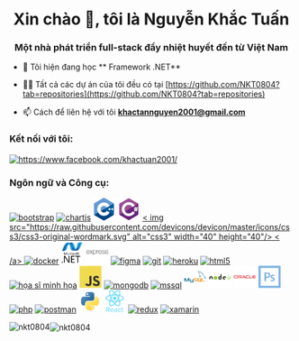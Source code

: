 <h1 align="center">Xin chào 👋, tôi là Nguyễn Khắc Tuấn</h1>
<h3 align="center">Một nhà phát triển full-stack đầy nhiệt huyết đến từ Việt Nam</h3>

- 🌱 Tôi hiện đang học ** Framework .NET**

- 👨‍💻 Tất cả các dự án của tôi đều có tại [https://github.com/NKT0804?tab=repositories](https://github.com/NKT0804?tab=repositories)

- 📫 Cách để liên hệ với tôi **khactannguyen2001@gmail.com**

<h3 align="left">Kết nối với tôi:</h3>
<p align="left">
<a href="https://fb.com/https: //www.facebook.com/khactuan2001/" target="blank"><img align="center" src="https://raw.githubusercontent.com/rahuldkjain/github-profile-readme-generator/master/src /hình ảnh/biểu tượng/Xã hội/facebook.svg"alt="https://www.facebook.com/khactuan2001/" height="30" width="40" /></a>
</p>

<h3 align="left">Ngôn ngữ và Công cụ:</h3>
<p align="left"><a href="https://getbootstrap.com" target="_blank" rel="noreferrer"> <img src="https://raw.githubusercontent.com/devicons/devicon /master/icons/bootstrap/bootstrap-plain-wordmark.svg" alt="bootstrap" width="40" height="40"/></a> <a href="https://www.chartjs.org " target="_blank" rel="noreferrer"> <img src="https://www.chartjs.org/media/logo-title.svg" alt="chartjs" width="40" height="40" /></a> <a href="https://www.w3schools.com/cpp/" target="_blank" rel="noreferrer"> <img src="https://raw.githubusercontent.com/devicons/devicon/master/icons/cplusplus/cplusplus-original.svg" alt="cplusplus" width="40" height="40"/></a> <a href="https://www. w3schools.com/cs/" target="_blank" rel="noreferrer"> <img src="https://raw.githubusercontent.com/devicons/devicon/master/icons/csharp/csharp-original.svg" alt ="csharp" width="40" height="40"/></a> <a href="https://www.w3schools.com/css/" target="_blank" rel="noreferrer">< img src="https://raw.githubusercontent.com/devicons/devicon/master/icons/css3/css3-original-wordmark.svg" alt="css3" width="40" height="40"/> < /a><a href="https://www.docker.com/" target="_blank" rel="noreferrer"> <img src="https://raw.githubusercontent.com/devicons/devicon/master/icons/ docker/docker-original-wordmark.svg" alt="docker" width="40" height="40"/></a> <a href="https://dotnet.microsoft.com/" target=" _blank" rel="noreferrer"> <img src="https://raw.githubusercontent.com/devicons/devicon/master/icons/dot-net/dot-net-original-wordmark.svg" alt="dotnet" width="40" height="40"/></a> <a href="https://expressjs.com" target="_blank" rel="noreferrer"> <img src="https://raw.githubusercontent.com/devicons/devicon/master/icons/express/express-original-wordmark.svg" alt="express" width="40" height="40"/></a> <a href ="https://www.figma.com/" target="_blank" rel="noreferrer"> <img src="https://www.vectorlogo.zone/logos/figma/figma-icon.svg" alt ="figma" width="40" height="40"/></a> <a href="https://git-scm.com/" target="_blank" rel="noreferrer"> <img src ="https://www.vectorlogo.zone/logos/git-scm/git-scm-icon.svg" alt="git" width="40" height="40"/></a> <a href = "https://heroku.com"target="_blank" rel="noreferrer"> <img src="https://www.vectorlogo.zone/logos/heroku/heroku-icon.svg" alt="heroku" width="40" height="40 "/></a> <a href="https://www.w3.org/html/" target="_blank" rel="noreferrer"> <img src="https://raw.githubusercontent.com /devicons/devicon/master/icons/html5/html5-original-wordmark.svg" alt="html5" width="40" height="40"/></a> <a href="https://www .adobe.com/in/products/illustrator.html" target="_blank" rel="noreferrer"> <img src="https://www.vectorlogo.zone/logos/adobe_illustrator/adobe_illustrator-icon.svg" alt = "họa sĩ minh họa" width="40" height="40"/></a> <a href="https://developer.mozilla.org/en-US/docs/Web/JavaScript" target="_blank" rel= "noreferrer"> <img src="https://raw.githubusercontent.com/devicons/devicon/master/icons/javascript/javascript-original.svg" alt="javascript" width="40" height="40" /></a> <a href="https://www.mongodb.com/" target="_blank" rel="noreferrer"> <img src="https://raw.githubusercontent.com/devicons/ devicon/master/icons/mongodb/mongodb-original-wordmark.svg" alt="mongodb" width="40" height="40"/></a> <a href="https://www.microsoft.com/en-us/sql-server" target="_blank" rel="noreferrer"> <img src="https://www.svgrepo.com/show/303229/microsoft-sql- server-logo.svg" alt="mssql" width="40" height="40"/></a> <a href="https://www.mysql.com/" target="_blank" rel= "noreferrer"> <img src="https://raw.githubusercontent.com/devicons/devicon/master/icons/mysql/mysql-original-wordmark.svg" alt="mysql" width="40" height=" 40"/></a> <a href="https://nodejs.org" target="_blank" rel="noreferrer"> <img src="https://raw.githubusercontent.com/devicons/devicon/master/icons/nodejs/nodejs-original-wordmark.svg" alt="nodejs" width="40" height="40"/></a> <a href="https:// www.oracle.com/" target="_blank" rel="noreferrer"> <img src="https://raw.githubusercontent.com/devicons/devicon/master/icons/oracle/oracle-original.svg" alt ="oracle" width="40" height="40"/></a> <a href="https://www.photoshop.com/en" target="_blank" rel="noreferrer"> <img src="https://raw.githubusercontent.com/devicons/devicon/master/icons/photoshop/photoshop-line.svg" alt="photoshop" width="40" height="40"/></a><a href="https://www.php.net" target="_blank" rel="noreferrer"> <img src="https://raw.githubusercontent.com/devicons/devicon/master/icons/php /php-original.svg" alt="php" width="40" height="40"/></a> <a href="https://postman.com" target="_blank" rel="noreferrer "> <img src="https://www.vectorlogo.zone/logos/getpostman/getpostman-icon.svg" alt="postman" width="40" height="40"/></a> <a href="https://www.python.org" target="_blank" rel="noreferrer"> <img src="https://raw.githubusercontent.com/devicons/devicon/master/icons/python/python-original.svg" alt="python" width="40" height="40"/></a> <a href="https://reactjs. org/" target="_blank" rel="noreferrer"> <img src="https://raw.githubusercontent.com/devicons/devicon/master/icons/react/react-original-wordmark.svg" alt=" phản ứng" width="40" height="40"/></a> <a href="https://redux.js.org" target="_blank" rel="noreferrer"><img src="https ://raw.githubusercontent.com/devicons/devicon/master/icons/redux/redux-original.svg" alt="redux" width="40" height="40"/></a> <a href="https://dotnet.microsoft.com/apps/xamarin" target="_blank" rel="noreferrer"> <img src="https://raw.githubusercontent.com/detain/svg-logos/ 780f25886640cef088af994181646db2f6b1a3f8/svg/xamarin.svg" alt="xamarin" width="40" height="40"/></a> </p>

<p><img align="left" src="https://github-readme-stats.vercel.app/api/top-langs?username=nkt0804&show_icons=true&locale=en&layout=compact" alt="nkt0804" /> </p>

<p> <img align="center" src="https://github-readme-stats.vercel.app/api?username=nkt0804&show_icons=true&locale=vi" alt="nkt0804" /> </p>
